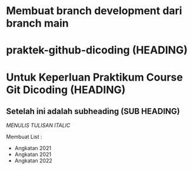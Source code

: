 # Membuat branch development dari branch main  
# praktek-github-dicoding (HEADING)
Untuk Keperluan Praktikum Course Git Dicoding (HEADING)
==
Setelah ini adalah subheading (SUB HEADING)
--
*MENULIS TULISAN ITALIC*

Membuat List :
- Angkatan 2021
- Angkatan 2021
- Angkatan 2022
